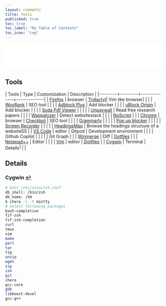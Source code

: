 ```yaml
---
layout: comments
title: Tools
published: true
toc: true
toc_label: "My Table of Contents"
toc_icon: "cog"
---
```



<!-- dummy box begins -->
<div style="padding-bottom:60px; padding-top:20px; background : white;">
</div>

<h2 class="blue entry-title"><i class="fas fa-hammer"></i> Tools</h2>

|  Tools  | Type    | Customization | Description |
|---------+---------+--------------+--------------|
| [Firefox](https://www.mozilla.org/en-US/firefox/new/) | browser | [Tridactyl](https://addons.mozilla.org/en-US/firefox/addon/tridactyl-vim/)| Vim like browser|
|         |         | [WooRank](https://addons.mozilla.org/en-US/firefox/addon/seo-website-analysis/) | SEO tool |
|         |         | [Adblock Plus](https://addons.mozilla.org/en-CA/firefox/addon/adblock-plus/) | Add blocker |
|         |         | [uBlock Origin](https://addons.mozilla.org/en-US/firefox/addon/ublock-origin/) | Add blocker  |
|         |         | [Soda Pdf Viewer](https://addons.mozilla.org/en-US/firefox/addon/soda-pdf-viewer/) | |
|         |         | [Unpaywall](https://addons.mozilla.org/en-US/firefox/addon/unpaywall/) | Read free research papers | 
|         |         | [Wappalyzer](https://addons.mozilla.org/en-US/firefox/addon/wappalyzer/)  | Detect websitestack | 
|         |         | [NoScript](https://addons.mozilla.org/en-US/firefox/addon/noscript/) | |
| [Chrome](https://www.google.com/chrome/)  | browser  | [Checkbot](https://chrome.google.com/webstore/detail/checkbot-seo-web-speed-se/dagohlmlhagincbfilmkadjgmdnkjinl) | SEO tool |
|         |         | [Grammarly](https://chrome.google.com/webstore/detail/grammarly-for-chrome/kbfnbcaeplbcioakkpcpgfkobkghlhen?hl=en) | | 
|         |         | [Pop up blocker](https://chrome.google.com/webstore/detail/pop-up-blocker-for-chrome/bkkbcggnhapdmkeljlodobbkopceiche) | | 
|         |         | [Screen Recorder](https://chrome.google.com/webstore/detail/screen-recorder/hniebljpgcogalllopnjokppmgbhaden) | | 
|         |         | [HeadingsMap](https://chrome.google.com/webstore/detail/headingsmap/flbjommegcjonpdmenkdiocclhjacmbi) | Browse the headings structure of a websiteSS |
| [VS Code](https://code.visualstudio.com/)  | editor  | Gitpod | Development environment |
|                                           |          | Github Copilot |  |
|                                           |          | Git Graph      |  | 
| [Winmerge](https://winmerge.org/)  | Diff  |  [Dotfiles](https://github.com/tushar-sharma/dotfiles)   |  |
| [Notepad++](https://notepad-plus-plus.org/downloads/) | Editor | | |
| [Vim](https://www.vim.org/)     | editor  | [Dotfiles](https://github.com/tushar-sharma/dotfiles) |
| [Cygwin](https://www.cygwin.com/)  | Terminal | Details<sup><a href='#fn:1' rel='footnote'>1</a></sup> | |


## Details

### <span id='fn:1'>Cygwin <a href='#fnref:1' rev='footnote'>&#8617;</a></span>

```bash
# Edit /etc/nsswitch.conf
db_shell: /bin/zsh
db_home: /%H
$ chere -i -t mintty
# Select following packages
bash-completion
fzf-zsh
fzf-zsh-completion
curl
tmux
vim
make
perl
tar
tig
unzip
wget
zip
zsh
git 
chere 
gcc-core
gdb 
libboost-devel
gcc-g++
```
